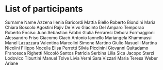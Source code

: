 # List of participants
Surname Name
Azzena	Ilenia
Baricordi	Mattia
Biello	Roberto
Biondini	Maria Chiara
Boscolo Agostini	Rajiv
De Vivo	Giacinto
Del Amparo Temporao	Roberto
Enciso	Juan Sebastian
Fabbri	Giulia
Ferraresi	Debora
Formaggioni	Alessandro
Friso	Giacomo
Giacò	Antonio
Iannello Mariangela
Khammassi	Manel
Lazazzara	Valentina
Marcolini	Simone
Martino	Giulio
Nasuelli	Martina
Nicolini	Filippo
Nocella	Elisa
Perretti	Silvia
Piccinini	Giovanni
Quitadamo	Francesca
Righetti	Niccolò
Santos	Patrícia
Serbina	Lilia
Sica	Jacopo
Sterzi	Lodovico
Tiburtini	Manuel
Tolve	Livia
Verni	Sara
Vizzari	Maria Teresa
Weber	Ariane
